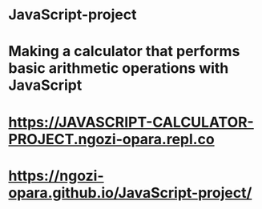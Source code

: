 # JavaScript-project 
# Making a calculator that performs basic arithmetic operations with JavaScript 
# https://JAVASCRIPT-CALCULATOR-PROJECT.ngozi-opara.repl.co
# https://ngozi-opara.github.io/JavaScript-project/
